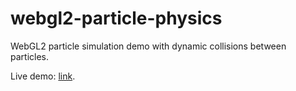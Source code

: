 # webgl2-particle-physics
WebGL2 particle simulation demo with dynamic collisions between particles. 

Live demo: [link](https://yegorvk.github.io/webgl2-particle-physics/).
